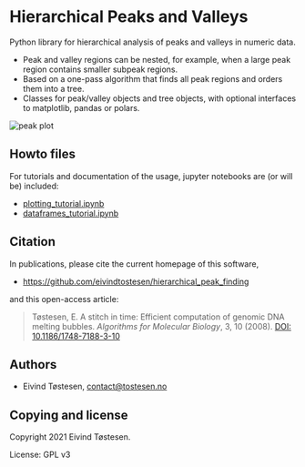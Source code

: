 # Hierarchical Peaks and Valleys

Python library for hierarchical analysis of peaks and valleys in numeric data.
* Peak and valley regions can be nested, for example, when a large peak region contains smaller subpeak regions.
* Based on a one-pass algorithm that finds all peak regions and orders them into a tree.
* Classes for peak/valley objects and tree objects, with optional interfaces to matplotlib, pandas or polars.

![peak plot](output.png "fig, (peaks.plot.ax, valleys.plot.ax) = plt.subplots(2, 1, sharex=True, figsize=(4, 4));
peaks.plot.crowns(peaks.filter(maxsize=7))
peaks.plot.bounding_boxes(peaks.filter(maxsize=7))
valleys.plot.crowns(valleys.filter(maxsize=7), facecolor='C9')
valleys.plot.bounding_boxes(valleys.filter(maxsize=7), edgecolor='C1')
peaks.plot.ax.set_title('Peak regions')
valleys.plot.ax.set_title('Valley regions')
peaks.plot.ax.plot(X, Y, linewidth=2, color='black')
valleys.plot.ax.plot(X, Y, linewidth=2, color='black');")

## Howto files
For tutorials and documentation of the usage, jupyter notebooks are (or will be) included:
* [plotting_tutorial.ipynb](plotting_tutorial.ipynb)
* [dataframes_tutorial.ipynb](dataframes_tutorial.ipynb)

## Citation
In publications, please cite the current homepage of this software,

* https://github.com/eivindtostesen/hierarchical_peak_finding

and this open-access article:

>Tøstesen, E.
>A stitch in time: Efficient computation of genomic DNA melting bubbles.
>*Algorithms for Molecular Biology*, 3, 10 (2008).
>[DOI: 10.1186/1748-7188-3-10](http://dx.doi.org/10.1186/1748-7188-3-10)


## Authors
* Eivind Tøstesen, <contact@tostesen.no>

## Copying and license
Copyright 2021 Eivind Tøstesen.

License: GPL v3
